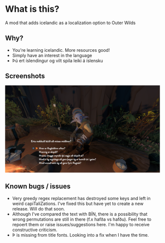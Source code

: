 # What is this?

A mod that adds icelandic as a localization option to Outer Wilds

## Why?

* You're learning icelandic. More resources good!
* Simply have an interest in the language
* Þú ert íslendingur og vilt spila leiki á íslensku


## Screenshots

![Very early game screenshot](/screens/screen1.png)

## Known bugs / issues
* Very greedy regex replacement has destroyed some keys and left in weird capiTaliZations. I've fixed this but have yet to create a new release. Will do that soon.
* Although I've compared the text with BÍN, there is a possibility that wrong permutations are still in there (f.x hafða vs hafðu). Feel free to repoert them or raise issues/suggestions here. I'm happy to receive constructive criticism.
* Þ is missing from title fonts. Looking into a fix when I have the time.

